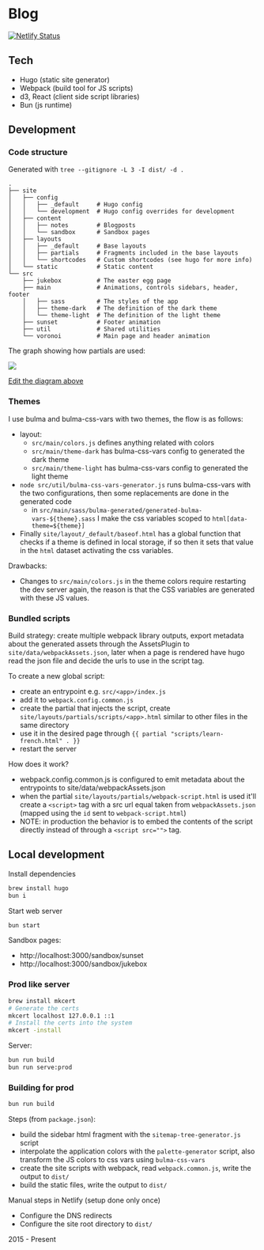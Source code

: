 # Blog

[![Netlify Status](https://api.netlify.com/api/v1/badges/255139b6-5e24-4e50-ae6a-1dcf7531befd/deploy-status)](https://app.netlify.com/sites/doctor-stella-56144/deploys)

## Tech

- Hugo (static site generator)
- Webpack (build tool for JS scripts)
- d3, React (client side script libraries)
- Bun (js runtime)

## Development

### Code structure

Generated with `tree --gitignore -L 3 -I dist/ -d .`

```
.
├── site
│   ├── config
│   │   ├── _default     # Hugo config
│   │   └── development  # Hugo config overrides for development
│   ├── content
│   │   ├── notes        # Blogposts
│   │   └── sandbox      # Sandbox pages
│   ├── layouts
│   │   ├── _default     # Base layouts
│   │   ├── partials     # Fragments included in the base layouts
│   │   └── shortcodes   # Custom shortcodes (see hugo for more info)
│   └── static           # Static content
└── src
    ├── jukebox          # The easter egg page
    ├── main             # Animations, controls sidebars, header, footer
    │   ├── sass         # The styles of the app
    │   ├── theme-dark   # The definition of the dark theme
    │   └── theme-light  # The definition of the light theme
    ├── sunset           # Footer animation
    ├── util             # Shared utilities
    └── voronoi          # Main page and header animation
```

The graph showing how partials are used:

<img src="https://docs.google.com/drawings/d/e/2PACX-1vTti70eH65cmY6otoiXu8f96McpHtIVEvQnLW3hiLFkBjv1NpNyg27yCVL3A0-GgNwa_qk9QIiqszNT/pub?w=1411&amp;h=703">

[Edit the diagram above](https://docs.google.com/drawings/d/1tg2ZI5fDStfcnnmrBU2YYk24eVCSSb9jhGhyRSLeHjg/edit)

### Themes

I use bulma and bulma-css-vars with two themes, the flow is as follows:

- layout:
  - `src/main/colors.js` defines anything related with colors
  - `src/main/theme-dark` has bulma-css-vars config to generated the dark theme
  - `src/main/theme-light` has bulma-css-vars config to generated the light theme
- `node src/util/bulma-css-vars-generator.js` runs bulma-css-vars with
  the two configurations, then some replacements are done in the generated
  code
  - in `src/main/sass/bulma-generated/generated-bulma-vars-${theme}.sass`
    I make the css variables scoped to `html[data-theme=${theme}]`
- Finally `site/layout/_default/baseof.html` has a global function that
  checks if a theme is defined in local storage, if so then it sets
  that value in the `html` dataset activating the css variables.

Drawbacks:

- Changes to `src/main/colors.js` in the theme colors require restarting the dev server again,
  the reason is that the CSS variables are generated with these JS values.

### Bundled scripts

Build strategy: create multiple webpack library outputs, export metadata about the generated
assets through the AssetsPlugin to `site/data/webpackAssets.json`, later when a page
is rendered have hugo read the json file and decide the urls to use in the script tag.

To create a new global script:

- create an entrypoint e.g. `src/<app>/index.js`
- add it to `webpack.config.common.js`
- create the partial that injects the script, create `site/layouts/partials/scripts/<app>.html`
  similar to other files in the same directory
- use it in the desired page through `{{ partial "scripts/learn-french.html" . }}`
- restart the server

How does it work?

- webpack.config.common.js is configured to emit metadata about the entrypoints
  to site/data/webpackAssets.json
- when the partial `site/layouts/partials/webpack-script.html` is used it'll
  create a `<script>` tag with a src url equal taken from `webpackAssets.json` (mapped
  using the `id` sent to `webpack-script.html`)
- NOTE: in production the behavior is to embed the contents of the script directly
  instead of through a `<script src="">` tag.

## Local development

Install dependencies

```sh
brew install hugo
bun i
```

Start web server

```sh
bun start
```

Sandbox pages:
- http://localhost:3000/sandbox/sunset
- http://localhost:3000/sandbox/jukebox

### Prod like server

```bash
brew install mkcert
# Generate the certs
mkcert localhost 127.0.0.1 ::1
# Install the certs into the system
mkcert -install
```

Server:

```bash
bun run build
bun run serve:prod
```

### Building for prod

```sh
bun run build
```

Steps (from `package.json`):

- build the sidebar html fragment with the `sitemap-tree-generator.js` script
- interpolate the application colors with the `palette-generator` script, also transform the JS colors to css vars using `bulma-css-vars`
- create the site scripts with webpack, read `webpack.common.js`, write the output to `dist/`
- build the static files, write the output to `dist/`

Manual steps in Netlify (setup done only once)

- Configure the DNS redirects
- Configure the site root directory to `dist/`

2015 - Present
